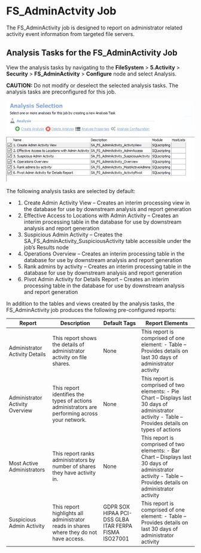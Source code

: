 # FS_AdminActvity Job

The FS_AdminActivity job is designed to report on administrator related activity event information
from targeted file servers.

## Analysis Tasks for the FS_AdminActivity Job

View the analysis tasks by navigating to the **FileSystem** > **5.Activity** > **Security** >
**FS_AdminActivity** > **Configure** node and select Analysis.

**CAUTION:** Do not modify or deselect the selected analysis tasks. The analysis tasks are
preconfigured for this job.

![Analysis Tasks for the FS_AdminActivity Job](../../../../../../../static/img/product_docs/accessanalyzer/solutions/filesystem/activity/security/adminactivityanalysis.webp)

The following analysis tasks are selected by default:

-   1. Create Admin Activity View – Creates an interim processing view in the database for use by
       downstream analysis and report generation
-   2. Effective Access to Locations with Admin Activity – Creates an interim processing table in
       the database for use by downstream analysis and report generation
-   3. Suspicious Admin Activity – Creates the SA_FS_AdminActivity_SuspiciousActivity table
       accessible under the job’s Results node
-   4. Operations Overview – Creates an interim processing table in the database for use by
       downstream analysis and report generation
-   5. Rank admins by activity – Creates an interim processing table in the database for use by
       downstream analysis and report generation
-   6. Pivot Admin Activity for Details Report – Creates an interim processing table in the database
       for use by downstream analysis and report generation

In addition to the tables and views created by the analysis tasks, the FS_AdminActivity job produces
the following pre-configured reports:

| Report                          | Description                                                                                    | Default Tags                                          | Report Elements                                                                                                                                              |
| ------------------------------- | ---------------------------------------------------------------------------------------------- | ----------------------------------------------------- | ------------------------------------------------------------------------------------------------------------------------------------------------------------ |
| Administrator Activity Details  | This report shows the details of administrator activity on file shares.                        | None                                                  | This report is comprised of one element: - Table – Provides details on last 30 days of administrator activity                                                |
| Administrator Activity Overview | This report identifies the types of actions administrators are performing across your network. | None                                                  | This report is comprised of two elements: - Pie Chart – Displays last 30 days of administrator activity - Table – Provides details on types of actions       |
| Most Active Administrators      | This report ranks administrators by number of shares they have activity in.                    | None                                                  | This report is comprised of two elements: - Bar Chart – Displays last 30 days of administrator activity - Table – Provides details on administrator activity |
| Suspicious Admin Activity       | This report highlights all administrator reads in shares where they do not have access.        | GDPR SOX HIPAA PCI-DSS GLBA ITAR FERPA FISMA ISO27001 | This report is comprised of one element: - Table – Provides details on last 30 days of administrator activity                                                |

